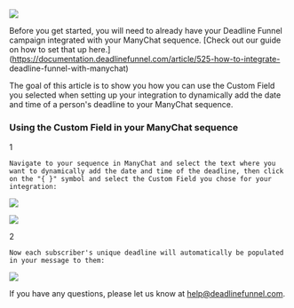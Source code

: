 ##

![](https://s3.amazonaws.com/helpscout.net/docs/assets/53974d6ce4b0c76107b109d1/images/5a84a7b22c7d3a4a4199204c/file-ymnnuXwsWn.png)

Before you get started, you will need to already have your Deadline Funnel
campaign integrated with your ManyChat sequence.  [Check out our guide on how
to set that up
here.](https://documentation.deadlinefunnel.com/article/525-how-to-integrate-
deadline-funnel-with-manychat)

The goal of this article is to show you how you can use the Custom Field you
selected when setting up your integration to dynamically add the date and time
of a person's deadline to your ManyChat sequence.

### Using the Custom Field in your ManyChat sequence

1

    Navigate to your sequence in ManyChat and select the text where you want to dynamically add the date and time of the deadline, then click on the "{ }" symbol and select the Custom Field you chose for your integration:  
    

![](https://s3.amazonaws.com/helpscout.net/docs/assets/53974d6ce4b0c76107b109d1/images/5bd77ccc04286356f0a53245/file-EZXbvQ34EM.png)

    

![](https://s3.amazonaws.com/helpscout.net/docs/assets/53974d6ce4b0c76107b109d1/images/5bd77f112c7d3a01757a8b22/file-MyhbtvnXdL.png)

2

    Now each subscriber's unique deadline will automatically be populated in your message to them:
    

![](https://s3.amazonaws.com/helpscout.net/docs/assets/53974d6ce4b0c76107b109d1/images/5bd77ec404286356f0a53266/file-XeVUVq1tqc.png)

    

If you have any questions, please let us know at
[help@deadlinefunnel.com](mailto:mailto:help@deadlinefunnel.com).

